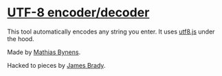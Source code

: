 # [UTF-8 encoder/decoder](https://mothereff.in/utf-8)

This tool automatically encodes any string you enter. It uses [utf8.js](https://mths.be/utf8js) under the hood.

Made by [Mathias Bynens](https://mathiasbynens.be/).

Hacked to pieces by [James Brady](https://jmsbrdy.com/).
